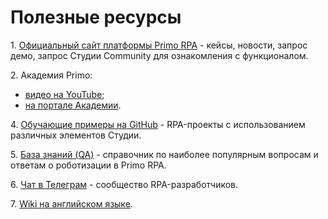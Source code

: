 # Полезные ресурсы

1\. [Официальный сайт платформы Primo RPA](http://primo-rpa.ru) - кейсы, новости, запрос демо, запрос Студии Community для ознакомления с функционалом.

2\. Академия Primo:
   * [видео на YouTube](https://www.youtube.com/channel/UCHc4loXmLSH1-l6PBGnz5ng);
   * [на портале Академии](https://rondem-s-academy.thinkific.com).

4\. [Обучающие примеры на GitHub](https://github.com/PrimoRPA/Learning) - RPA-проекты с использованием различных элементов Студии.

5\. [База знаний (QA)](https://qa.primo-rpa.ru/) - справочник по наиболее популярным вопросам и ответам о роботизации в Primo RPA. 

6\. [Чат в Телеграм](https://t.me/primorpa) - сообщество RPA-разработчиков.

7\. [Wiki на английском языке](https://rondem.gitbook.io/primo-rpa-eng).
